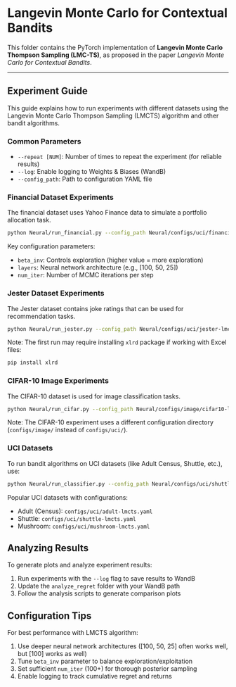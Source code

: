 # Langevin Monte Carlo for Contextual Bandits

This folder contains the PyTorch implementation of **Langevin Monte Carlo Thompson Sampling (LMC-TS)**, as proposed in the paper *Langevin Monte Carlo for Contextual Bandits*.

---

## Experiment Guide

This guide explains how to run experiments with different datasets using the Langevin Monte Carlo Thompson Sampling (LMCTS) algorithm and other bandit algorithms.

### Common Parameters

- `--repeat [NUM]`: Number of times to repeat the experiment (for reliable results)
- `--log`: Enable logging to Weights & Biases (WandB)
- `--config_path`: Path to configuration YAML file

### Financial Dataset Experiments

The financial dataset uses Yahoo Finance data to simulate a portfolio allocation task.

```bash
python Neural/run_financial.py --config_path Neural/configs/uci/financial-lmcts.yaml --device cpu --repeat 1 --log
```

Key configuration parameters:
- `beta_inv`: Controls exploration (higher value = more exploration)
- `layers`: Neural network architecture (e.g., [100, 50, 25])
- `num_iter`: Number of MCMC iterations per step

### Jester Dataset Experiments

The Jester dataset contains joke ratings that can be used for recommendation tasks.

```bash
python Neural/run_jester.py --config_path Neural/configs/uci/jester-lmcts.yaml --device cpu --repeat 5 --log
```

Note: The first run may require installing `xlrd` package if working with Excel files:
```bash
pip install xlrd
```

### CIFAR-10 Image Experiments

The CIFAR-10 dataset is used for image classification tasks.

```bash
python Neural/run_cifar.py --config_path Neural/configs/image/cifar10-lmcts.yaml --repeat 5 --log
```

Note: The CIFAR-10 experiment uses a different configuration directory (`configs/image/` instead of `configs/uci/`).

### UCI Datasets

To run bandit algorithms on UCI datasets (like Adult Census, Shuttle, etc.), use:

```bash
python Neural/run_classifier.py --config_path Neural/configs/uci/shuttle-lmcts.yaml --repeat 5 --log
```

Popular UCI datasets with configurations:
- Adult (Census): `configs/uci/adult-lmcts.yaml`
- Shuttle: `configs/uci/shuttle-lmcts.yaml`
- Mushroom: `configs/uci/mushroom-lmcts.yaml`

## Analyzing Results

To generate plots and analyze experiment results:
1. Run experiments with the `--log` flag to save results to WandB
2. Update the `analyze_regret` folder with your WandB path
3. Follow the analysis scripts to generate comparison plots

## Configuration Tips

For best performance with LMCTS algorithm:
1. Use deeper neural network architectures ([100, 50, 25] often works well, but [100] works as well)
2. Tune `beta_inv` parameter to balance exploration/exploitation
3. Set sufficient `num_iter` (100+) for thorough posterior sampling
4. Enable logging to track cumulative regret and returns